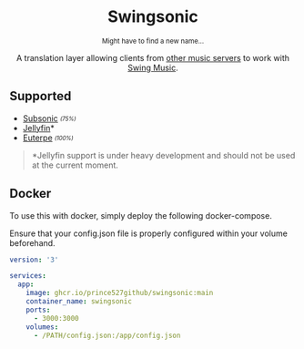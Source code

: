<h1 align="center">Swingsonic</h1>

<p align="center"><small>Might have to find a new name...</small></p>

<p align="center">A translation layer allowing clients from <a href="#supported">other music servers</a> to work with <a href="[#supported](https://github.com/swing-opensource/swingmusic)">Swing Music</a>.</p>

## Supported

- [Subsonic](https://www.subsonic.org/pages/index.jsp) <sub><sup>*(75%)*</sub></sup>
- [Jellyfin](https://jellyfin.org/)*
- [Euterpe](https://listen-to-euterpe.eu/) <sub><sup>*(100%)*</sub></sup>

> *Jellyfin support is under heavy development and should not be used at the current moment.

## Docker

To use this with docker, simply deploy the following docker-compose.

Ensure that your config.json file is properly configured within your volume beforehand.

```yml
version: '3'

services:
  app:
    image: ghcr.io/prince527github/swingsonic:main
    container_name: swingsonic
    ports:
      - 3000:3000
    volumes:
      - /PATH/config.json:/app/config.json
```
